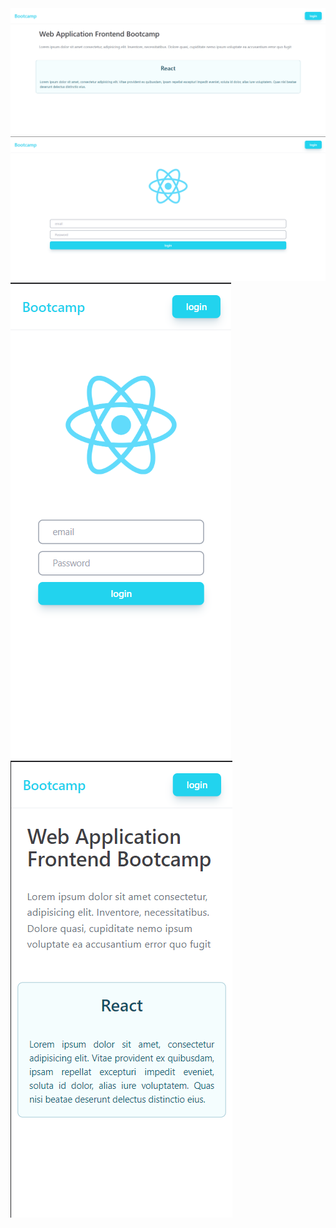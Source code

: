 <img src='/react-app/src/assets/لقطة شاشة 2023-08-23 155505.png'>
<img src='/react-app/src/assets/لقطة شاشة 2023-08-23 155520.png'>
<img src='/react-app/src/assets/لقطة شاشة 2023-08-23 155543.png'>
<img src='/react-app/src/assets/لقطة شاشة 2023-08-23 155556.png'>